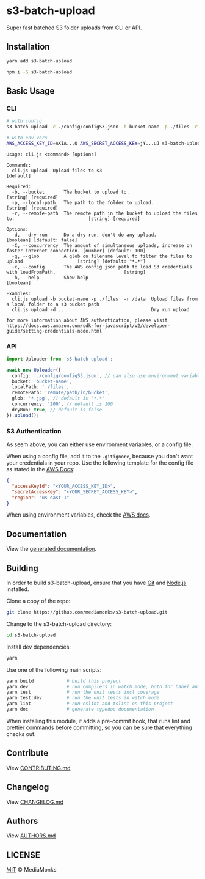 # s3-batch-upload

Super fast batched S3 folder uploads from CLI or API.

## Installation

```sh
yarn add s3-batch-upload
```

```sh
npm i -S s3-batch-upload
```


## Basic Usage

### CLI

```sh
# with config
s3-batch-upload -c ./config/configS3.json -b bucket-name -p ./files -r remote/path/in/bucket

# with env vars
AWS_ACCESS_KEY_ID=AKIA...Q AWS_SECRET_ACCESS_KEY=jY...uJ s3-batch-upload -b bucket-name -p ./files -r remote/path/in/bucket -g "*.jpg -C 200 -d"
```

```
Usage: cli.js <command> [options]

Commands:
  cli.js upload  Upload files to s3                                                                            [default]

Required:
  -b, --bucket       The bucket to upload to.                                                        [string] [required]
  -p, --local-path   The path to the folder to upload.                                               [string] [required]
  -r, --remote-path  The remote path in the bucket to upload the files to.                           [string] [required]

Options:
  -d, --dry-run      Do a dry run, don't do any upload.                                       [boolean] [default: false]
  -C, --concurrency  The amount of simultaneous uploads, increase on faster internet connection. [number] [default: 100]
  -g, --glob         A glob on filename level to filter the files to upload                    [string] [default: "*.*"]
  -c, --config       The AWS config json path to load S3 credentials with loadFromPath.                         [string]
  -h, --help         Show help                                                                                 [boolean]

Examples:
  cli.js upload -b bucket-name -p ./files  -r /data  Upload files from a local folder to a s3 bucket path
  cli.js upload -d ...                               Dry run upload

for more information about AWS authentication, please visit
https://docs.aws.amazon.com/sdk-for-javascript/v2/developer-guide/setting-credentials-node.html
```

### API
```ts
import Uploader from 's3-batch-upload';

await new Uploader({
  config: './config/configS3.json', // can also use environment variables
  bucket: 'bucket-name',
  localPath: './files',
  remotePath: 'remote/path/in/bucket',
  glob: '*.jpg', // default is '*.*'
  concurrency: '200', // default is 100
  dryRun: true, // default is false
}).upload();
```

### S3 Authentication

As seem above, you can either use environment variables, or a config file.

When using a config file, add it to the `.gitignore`, because you don't want your credentials
in your repo. Use the following template for the config file as stated in the [AWS Docs](https://docs.aws.amazon.com/sdk-for-javascript/v2/developer-guide/loading-node-credentials-json-file.html):

```json
{
  "accessKeyId": "<YOUR_ACCESS_KEY_ID>", 
  "secretAccessKey": "<YOUR_SECRET_ACCESS_KEY>", 
  "region": "us-east-1"
}
```

When using environment variables, check the [AWS docs](https://docs.aws.amazon.com/sdk-for-javascript/v2/developer-guide/loading-node-credentials-environment.html).

## Documentation

View the [generated documentation](http://mediamonks.github.io/s3-batch-upload/).


## Building

In order to build s3-batch-upload, ensure that you have [Git](http://git-scm.com/downloads)
and [Node.js](http://nodejs.org/) installed.

Clone a copy of the repo:
```sh
git clone https://github.com/mediamonks/s3-batch-upload.git
```

Change to the s3-batch-upload directory:
```sh
cd s3-batch-upload
```

Install dev dependencies:
```sh
yarn
```

Use one of the following main scripts:
```sh
yarn build            # build this project
yarn dev              # run compilers in watch mode, both for babel and typescript
yarn test             # run the unit tests incl coverage
yarn test:dev         # run the unit tests in watch mode
yarn lint             # run eslint and tslint on this project
yarn doc              # generate typedoc documentation
```

When installing this module, it adds a pre-commit hook, that runs lint and prettier commands
before committing, so you can be sure that everything checks out.


## Contribute

View [CONTRIBUTING.md](./CONTRIBUTING.md)


## Changelog

View [CHANGELOG.md](./CHANGELOG.md)


## Authors

View [AUTHORS.md](./AUTHORS.md)


## LICENSE

[MIT](./LICENSE) © MediaMonks



